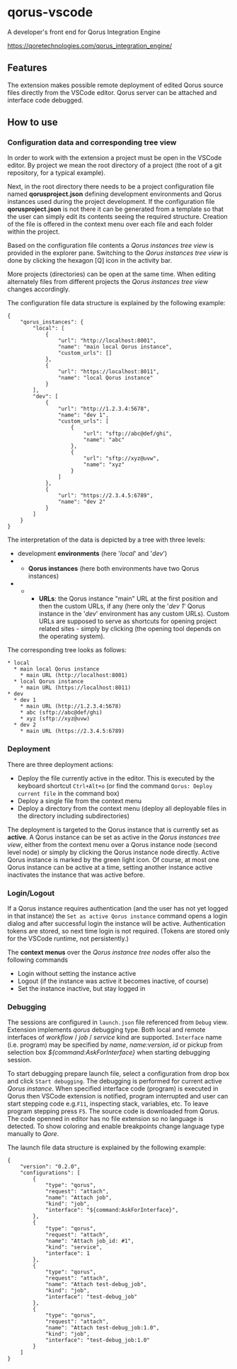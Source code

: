 # qorus-vscode

A developer's front end for Qorus Integration Engine

https://qoretechnologies.com/qorus_integration_engine/

## Features

The extension makes possible remote deployment of edited Qorus source files directly from the VSCode editor.
Qorus server can be attached and interface code debugged.

## How to use

### Configuration data and corresponding tree view

In order to work with the extension a project must be open in the VSCode editor. By project we mean the root directory of a project (the root of a git repository, for a typical example).

Next, in the root directory there needs to be a project configuration file named **qorusproject.json** defining development environments and Qorus instances used during the project development. If the configuration file **qorusproject.json** is not there it can be generated from a template so that the user can simply edit its contents seeing the required structure. Creation of the file is offered in the context menu over each file and each folder within the project.

Based on the configuration file contents a *Qorus instances tree view* is provided in the explorer pane. Switching to the *Qorus instances tree view* is done by clicking the hexagon [Q] icon in the activity bar.

More projects (directories) can be open at the same time. When editing alternately files from different projects the *Qorus instances tree view* changes accordingly.

The configuration file data structure is explained by the following example:

    {
        "qorus_instances": {
            "local": [
                {
                    "url": "http://localhost:8001",
                    "name": "main local Qorus instance",
                    "custom_urls": []
                },
                {
                    "url": "https://localhost:8011",
                    "name": "local Qorus instance"
                }
            ],
            "dev": [
                {
                    "url": "http://1.2.3.4:5678",
                    "name": "dev 1",
                    "custom_urls": [
                        {
                            "url": "sftp://abc@def/ghi",
                            "name": "abc"
                        },
                        {
                            "url": "sftp://xyz@uvw",
                            "name": "xyz"
                        }
                    ]
                },
                {
                    "url": "https://2.3.4.5:6789",
                    "name": "dev 2"
                }
            ]
        }
    }

The interpretation of the data is depicted by a tree with three levels:
- development **environments** (here '*local*' and '*dev*')
- - **Qorus instances** (here both environments have two Qorus instances)
- - - **URLs**: the Qorus instance "main" URL at the first position and then the custom URLs, if any (here only the '*dev 1*' Qorus instance in the '*dev*' environment has any custom URLs). Custom URLs are supposed to serve as shortcuts for opening project related sites - simply by clicking (the opening tool depends on the operating system).

The corresponding tree looks as follows:

    * local
      * main local Qorus instance
        * main URL (http://localhost:8001)
      * local Qorus instance
        * main URL (https://localhost:8011)
    * dev
      * dev 1
        * main URL (http://1.2.3.4:5678)
        * abc (sftp://abc@def/ghi)
        * xyz (sftp://xyz@uvw)
      * dev 2
        * main URL (https://2.3.4.5:6789)

### Deployment

There are three deployment actions:
- Deploy the file currently active in the editor. This is executed by the keyboard shortcut `Ctrl+Alt+o` (or find the command `Qorus: Deploy current file` in the command box)
- Deploy a single file from the context menu
- Deploy a directory from the context menu (deploy all deployable files in the directory including subdirectories)

The deployment is targeted to the Qorus instance that is currently set as **active**.
A Qorus instance can be set as active in the *Qorus instances tree view*, either from the context menu over a Qorus instance node (second level node) or simply by clicking the Qorus instance node directly. Active Qorus instance is marked by the green light icon. Of course, at most one Qorus instance can be active at a time, setting another instance active inactivates the instance that was active before.

### Login/Logout

If a Qorus instance requires authentication (and the user has not yet logged in that instance) the `Set as active Qorus instance` command opens a login dialog and after successful login the instance will be active.
Authentication tokens are stored, so next time login is not required.
(Tokens are stored only for the VSCode runtime, not persistently.)

The **context menus** over the *Qorus instance tree node*s offer also the following commands
- Login without setting the instance active
- Logout (if the instance was active it becomes inactive, of course)
- Set the instance inactive, but stay logged in

### Debugging

The sessions are configured in `launch.json` file referenced from `Debug` view.
Extension implements *qorus* debugging type.
Both local and remote interfaces of *workflow* / *job* / *service* kind are supported.
`Interface` name (i.e. program) may be specified by *name*, *name:version*, *id* or pickup from
selection box *${command:AskForInterface}* when starting debugging session. 

To start debugging prepare launch file, select a configuration from drop box and 
click `Start debugging`. The debugging is performed for current active *Qorus instance*.
When specified interface code (program) is executed in Qorus then VSCode extension
is notified, program interrupted and user can start stepping code e.g.`F11`, inspecting stack, variables, etc.
To leave program stepping press `F5`. The source code is downloaded from Qorus. The code openned in editor
has no file extension so no language is detected. To show coloring and enable breakpoints change language type manually to *Qore*.

The launch file data structure is explained by the following example:

    {
        "version": "0.2.0",
        "configurations": [
            {
                "type": "qorus",
                "request": "attach",
                "name": "Attach job",
                "kind": "job",
                "interface": "${command:AskForInterface}",
            },
            {
                "type": "qorus",
                "request": "attach",
                "name": "Attach job_id: #1",
                "kind": "service",
                "interface": 1
            },
            {
                "type": "qorus",
                "request": "attach",
                "name": "Attach test-debug_job",
                "kind": "job",
                "interface": "test-debug_job"
            },
            {
                "type": "qorus",
                "request": "attach",
                "name": "Attach test-debug_job:1.0",
                "kind": "job",
                "interface": "test-debug_job:1.0"
            }
        ]
    }